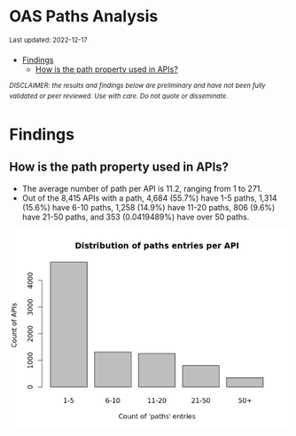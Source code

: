 OAS Paths Analysis
================
<sup>Last updated: 2022-12-17</sup>

- <a href="#findings" id="toc-findings">Findings</a>
  - <a href="#how-is-the-path-property-used-in-apis"
    id="toc-how-is-the-path-property-used-in-apis">How is the path property
    used in APIs?</a>

<sup>*DISCLAIMER: the results and findings below are preliminary and
have not been fully validated or peer reviewed. Use with care. Do not
quote or disseminate.*</sup>

# Findings

## How is the path property used in APIs?

- The average number of path per API is 11.2, ranging from 1 to 271.
- Out of the 8,415 APIs with a path, 4,684 (55.7%) have 1-5 paths, 1,314
  (15.6%) have 6-10 paths, 1,258 (14.9%) have 11-20 paths, 806 (9.6%)
  have 21-50 paths, and 353 (0.0419489%) have over 50 paths.

![](oas_paths_files/figure-gfm/oas_paths_buckets_barplot-1.png)<!-- -->
